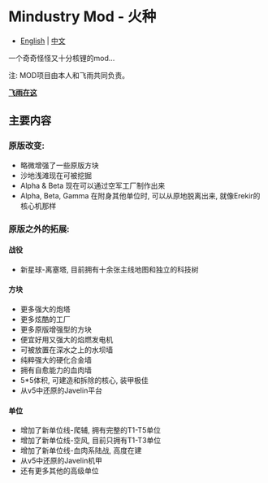 # Mindustry Mod - 火种
- [English](README.md) | [中文](README_zh.md)

一个奇奇怪怪又十分核锂的mod...

注: MOD项目由本人和飞雨共同负责。

[**飞雨在这**](https://github.com/nuiFghY)

## 主要内容

### 原版改变:

- 略微增强了一些原版方块
- 沙地浅滩现在可被挖掘
- Alpha & Beta 现在可以通过空军工厂制作出来
- Alpha, Beta, Gamma 在附身其他单位时, 可以从原地脱离出来, 就像Erekir的核心机那样

### 原版之外的拓展:

#### 战役

- 新星球-离塞塔, 目前拥有十余张主线地图和独立的科技树

#### 方块

- 更多强大的炮塔
- 更多炫酷的工厂
- 更多原版增强型的方块
- 便宜好用又强大的焰燃发电机
- 可被放置在深水之上的水坝墙
- 纯粹强大的硬化合金墙
- 拥有自愈能力的血肉墙
- 5*5体积, 可建造和拆除的核心, 装甲极佳
- 从v5中还原的Javelin平台

#### 单位

- 增加了新单位线-爬辅, 拥有完整的T1-T5单位
- 增加了新单位线-空风, 目前只拥有T1-T3单位
- 增加了新单位线-血肉系陆战, 高度在建
- 从v5中还原的Javelin机甲
- 还有更多其他的高级单位
